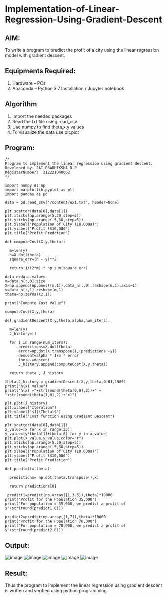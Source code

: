 # Implementation-of-Linear-Regression-Using-Gradient-Descent

## AIM:
To write a program to predict the profit of a city using the linear regression model with gradient descent.

## Equipments Required:
1. Hardware – PCs
2. Anaconda – Python 3.7 Installation / Jupyter notebook

## Algorithm
1. Import the needed packages
2. Read the txt file using read_csv
3. Use numpy to find theta,x,y values
4. To visualize the data use plt.plot

## Program:
```
/*
Program to implement the linear regression using gradient descent.
Developed by: JAI PRADHIKSHA D P
RegisterNumber:  212221040062
*/
```
```
import numpy as np
import matplotlib.pyplot as plt
import pandas as pd

data = pd.read_csv('/content/ex1.txt', header=None)

plt.scatter(data[0],data[1])
plt.xticks(np.arange(5,30,step=5))
plt.yticks(np.arange(-5,30,step=5))
plt.xlabel("Population of City (10,000s)")
plt.ylabel("Profit ($10,000")
plt.title("Profit Predction")

def computeCost(X,y,theta):
 
  m=len(y)
  h=X.dot(theta)
  square_err=(h - y)**2

  return 1/(2*m) * np.sum(square_err)
  
data_n=data.values
m=data_n[:,0].size
X=np.append(np.ones((m,1)),data_n[:,0].reshape(m,1),axis=1)
y=data_n[:,1].reshape(m,1)
theta=np.zeros((2,1))

print("Compute Cost Value")

computeCost(X,y,theta)

def gradientDescent(X,y,theta,alpha,num_iters):

  m=len(y)
  J_history=[]

  for i in range(num_iters):
      predictions=X.dot(theta)
      error=np.dot(X.transpose(),(predictions -y))
      descent=alpha * 1/m * error
      theta-=descent
      J_history.append(computeCost(X,y,theta))

  return theta , J_history

theta,J_history = gradientDescent(X,y,theta,0.01,1500)
print("h(x) Value")
print("h(x) ="+str(round(theta[0,0],2))+" + "+str(round(theta[1,0],2))+"x1")

plt.plot(J_history)
plt.xlabel("Iteration")
plt.ylabel("$J(\Theta)$")
plt.title("Cost function using Gradient Descent")

plt.scatter(data[0],data[1])
x_value=[x for x in range(25)]
y_value=[y*theta[1]+theta[0] for y in x_value]
plt.plot(x_value,y_value,color="r")
plt.xticks(np.arange(5,30,step=5))
plt.yticks(np.arange(-5,30,step=5))
plt.xlabel("Population of City (10,000s)")
plt.ylabel("Profit ($10,000")
plt.title("Profit Prediction")

def predict(x,theta):

  predictions= np.dot(theta.transpose(),x)

  return predictions[0]

 predict1=predict(np.array([1,3.5]),theta)*10000
print("Profit for the Population 35,000")
print("For population = 35,000, we predict a profit of $"+str(round(predict1,0)))

predict2=predict(np.array([1,7]),theta)*10000
print("Profit for the Population 70,000")
print("For population = 70,000, we predict a profit of $"+str(round(predict2,0)))
```

## Output:
![image](https://github.com/Jai-Pradhiksha/Implementation-of-Linear-Regression-Using-Gradient-Descent/assets/100289733/8a0d4539-031e-40b5-8dc6-1b67079bbd3b)
![image](https://github.com/Jai-Pradhiksha/Implementation-of-Linear-Regression-Using-Gradient-Descent/assets/100289733/23c6fb85-8e67-44f4-bf35-1d1f23914777)
![image](https://github.com/Jai-Pradhiksha/Implementation-of-Linear-Regression-Using-Gradient-Descent/assets/100289733/f0dc6ef1-0afe-44ff-9eb8-a45e9d4137a9)
![image](https://github.com/Jai-Pradhiksha/Implementation-of-Linear-Regression-Using-Gradient-Descent/assets/100289733/fd6d6a66-5f89-47a3-b260-61f170add98e)
![image](https://github.com/Jai-Pradhiksha/Implementation-of-Linear-Regression-Using-Gradient-Descent/assets/100289733/5cfb1640-237e-4cf7-88fa-59ccb168b02d)



## Result:
Thus the program to implement the linear regression using gradient descent is written and verified using python programming.
